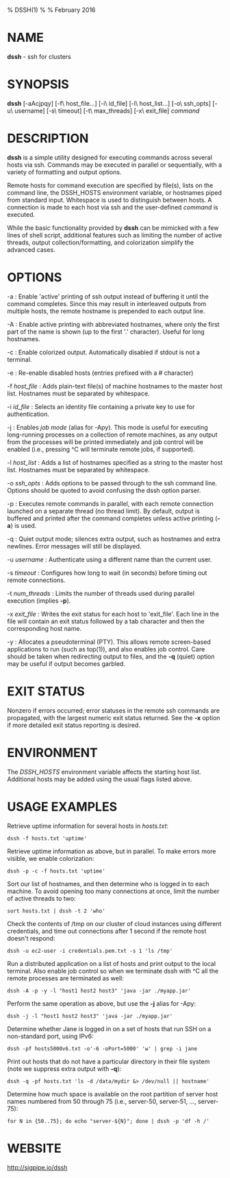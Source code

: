 % DSSH(1)
% 
% February 2016


NAME
====

**dssh** - ssh for clusters

SYNOPSIS
========

**dssh**  [-aAcjpqy]  [-f\ host_file...]   [-i\ id_file]  [-l\ host_list...]  [-o\ ssh_opts] [-u\ username] [-s\ timeout] [-t\ max_threads] [-x\ exit_file] *command*


DESCRIPTION
===========

**dssh** is a simple utility designed for executing commands across several hosts via ssh.  Commands may be executed in parallel or sequentially, with a variety of formatting and output options.

Remote hosts for command execution are specified by file(s), lists on the command line, the DSSH_HOSTS environment variable, or hostnames piped from standard input. Whitespace is used to distinguish between hosts. A connection is made to each host via ssh and the user-defined *command* is executed.

While the basic functionality provided by **dssh** can be mimicked with a few lines of shell script, additional features such as limiting the number of active threads, output collection/formatting, and
colorization simplify the advanced cases.


OPTIONS
=======
-a
: Enable 'active' printing of ssh output instead of buffering it until the command completes. Since this may result in interleaved outputs from multiple hosts, the remote hostname is prepended to each output line.

-A
: Enable active printing with abbreviated hostnames, where only the first part of the name is shown (up to the first '.' character). Useful for long hostnames.

-c
: Enable colorized output. Automatically disabled if stdout is not a terminal.

-e
: Re-enable disabled hosts (entries prefixed with a # character)

-f *host_file*
: Adds plain-text file(s) of machine hostnames to the master host list. Hostnames must be separated by whitespace.

-i *id_file*
: Selects an identity file containing a private key to use for authentication.

-j
: Enables *job mode* (alias for -Apy). This mode is useful for executing long-running processes on a collection of remote machines, as any output from the processes will be printed immediately and job control will be enabled (i.e., pressing ^C will terminate remote jobs, if supported).

-l *host_list*
: Adds a list of hostnames specified as a string to the master host list. Hostnames must be separated by whitespace.

-o *ssh_opts*
: Adds options to be passed through to the ssh command line. Options should be quoted to avoid confusing the dssh option parser.

-p
: Executes remote commands in parallel, with each remote connection launched on a separate thread (no thread limit). By default, output is buffered and printed after the command completes unless active printing (**-a**) is used.

-q
: Quiet output mode; silences extra output, such as hostnames and extra newlines.  Error messages will still be displayed.

-u *username*
: Authenticate using a different name than the current user.

-s *timeout*
: Configures how long to wait (in seconds) before timing out remote connections.

-t *num_threads*
: Limits the number of threads used during parallel execution (implies **-p**).

-x *exit_file*
: Writes the exit status for each host to 'exit_file'. Each line in the file will contain an exit status followed by a tab character and then the corresponding host name.

-y
: Allocates a pseudoterminal (PTY). This allows remote screen-based applications to run (such as top(1)), and also enables job control. Care should be taken when redirecting output to files, and the **-q** (quiet) option may be useful if output becomes garbled.


EXIT STATUS
===========
Nonzero if errors occurred; error statuses in the remote ssh commands are propagated, with the largest numeric exit status returned. See the **-x** option if more detailed exit status reporting is desired.


ENVIRONMENT
===========
The *DSSH_HOSTS* environment variable affects the starting host list. Additional hosts may be added using the usual flags listed above.


USAGE EXAMPLES
==============
Retrieve uptime information for several hosts in *hosts.txt*:

    dssh -f hosts.txt 'uptime'

Retrieve uptime information as above, but in parallel. To make errors more visible, we enable colorization:

    dssh -p -c -f hosts.txt 'uptime'

Sort our list of hostnames, and then determine who is logged in to each machine. To avoid opening too many connections at once, limit the number of active threads to two:

    sort hosts.txt | dssh -t 2 'who'

Check the contents of /tmp on our cluster of cloud instances using different credentials, and time out connections after 1 second if the remote host doesn't respond:

    dssh -u ec2-user -i credentials.pem.txt -s 1 'ls /tmp'

Run a distributed application on a list of hosts and print output to the local terminal. Also enable job control so when we terminate dssh with ^C all the remote processes are terminated as well:

    dssh -A -p -y -l "host1 host2 host3" 'java -jar ./myapp.jar'

Perform the same operation as above, but use the **-j** alias for -Apy:

    dssh -j -l "host1 host2 host3" 'java -jar ./myapp.jar'

Determine whether Jane is logged in on a set of hosts that run SSH on a non-standard port, using IPv6:

    dssh -pf hosts5000v6.txt -o'-6 -oPort=5000' 'w' | grep -i jane

Print out hosts that do not have a particular directory in their file system (note we suppress extra output with **-q**):

    dssh -q -pf hosts.txt 'ls -d /data/mydir &> /dev/null || hostname'

Determine how much space is available on the root partition of server host names numbered from 50 through 75 (i.e., server-50, server-51, …, server-75):

    for N in {50..75}; do echo "server-${N}"; done | dssh -p 'df -h /'

WEBSITE
=======
http://sigpipe.io/dssh
